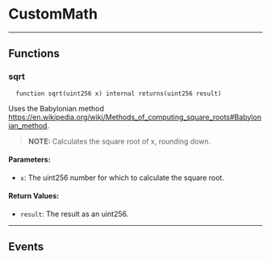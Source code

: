 # CustomMath




___

## Functions

### sqrt



```solidity
  function sqrt(uint256 x) internal returns(uint256 result)
```

Uses the Babylonian method https://en.wikipedia.org/wiki/Methods_of_computing_square_roots#Babylonian_method.


> **NOTE:** Calculates the square root of x, rounding down.


#### Parameters:

- `x`: The uint256 number for which to calculate the square root.


#### Return Values:

- `result`: The result as an uint256.

___

## Events

